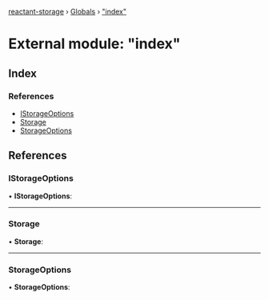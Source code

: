[reactant-storage](../README.md) › [Globals](../globals.md) › ["index"](_index_.md)

# External module: "index"

## Index

### References

* [IStorageOptions](_index_.md#istorageoptions)
* [Storage](_index_.md#storage)
* [StorageOptions](_index_.md#storageoptions)

## References

###  IStorageOptions

• **IStorageOptions**:

___

###  Storage

• **Storage**:

___

###  StorageOptions

• **StorageOptions**:
